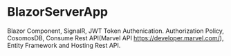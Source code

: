 # BlazorServerApp
Blazor Component, SignalR, JWT Token Authenication. Authorization Policy, CosomosDB, Consume Rest API(Marvel API https://developer.marvel.com/), Entity Framework and Hosting Rest API.
